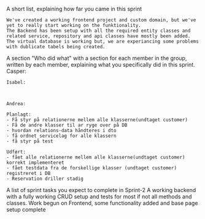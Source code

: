 A short list, explaining how far you came in this sprint

    We've created a working frontend project and custom domain, but we've yet to really start working on the funktionality.
    The Backend has been setup with all the required entity classes and related service, repository and api classes have mostly been added.
    The virtual database is working but, we are experiancing some problems with dublicate tabels being created.

A section "Who did what" with a section for each member in the group, written by each member, explaining what you specifically did in this sprint.
    Casper:
       

    Isabel:
    

    
    Andrea:  
    
    Planlagt: 
    - Få styr på relationerne mellem alle klasserne(undtaget customer)
    - Få de andre klasser til ar ryge over på DB
    - hvordan relations-data håndteres i dto
    - få ordnet servicelag for alle klassern
    - få styr på test
    
    Udført:
    - fået alle relationerne mellem alle klasserne(undtaget customer) korrekt implementeret
    - fået testdata fra de forskellige klasser (undtaget customer) registreret i DB
    - Reservation driller stadig
        

A list of sprint tasks you expect to complete in Sprint-2
    A working backend with a fully working CRUD setup and tests for most if not all methods and classes.
    Work begun on Frontend, some functionality added and base page setup complete
    

